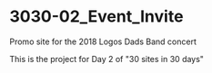 # 3030-02_Event_Invite
Promo site for the 2018 Logos Dads Band concert

This is the project for Day 2 of "30 sites in 30 days"
